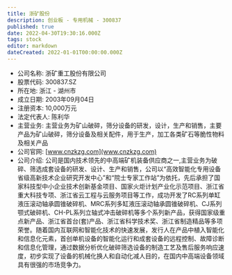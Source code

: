 ```yaml
---
title: 浙矿股份
description: 创业板 - 专用机械 - 300837
published: true
date: 2022-04-30T19:30:16.000Z
tags: stock
editor: markdown
dateCreated: 2022-01-01T00:00:00.000Z
---
```


- 公司名称: 浙矿重工股份有限公司
- 股票代码: 300837.SZ
- 所在地: 浙江 - 湖州市
- 成立日期: 2003年09月04日
- 注册资本: 10,000万元
- 法定代表人: 陈利华
- 主营业务: 主营业务为矿山破碎，筛分设备的研发，设计，生产和销售，主要产品为矿山破碎，筛分设备及相关配件，用于生产，加工各类矿石等脆性物料及相关产品
- 公司官网: [www.cnzkzg.com](www.cnzkzg.com)
- 公司介绍: 公司是国内技术领先的中高端矿机装备供应商之一,主营业务为破碎、筛选成套设备的研发、设计、生产和销售，公司以“高效智能化专用设备省级高新技术企业研究开发中心”和“院士专家工作站”为依托，先后承担了国家科技型中小企业技术创新基金项目、国家火炬计划产业化示范项目、浙江省重大科技专项、浙江省云工程与云服务项目等工作，成功开发了RC系列单缸液压滚动轴承圆锥破碎机、MRC系列多缸液压滚动轴承圆锥破碎机、CJ系列颚式破碎机、CH-PL系列立轴式冲击破碎机等多个系列新产品，获得国家级重点新产品、浙江省首台(套)产品、浙江省科学技术奖、浙江省制造精品等多项荣誉。随着国内互联网和智能化技术的快速发展，发行人在产品中植入智能化和信息化元素，首创单机设备的智能化运行和成套设备的远程控制、故障诊断和信息化管理，通过数据分析优化破碎筛选设备的制造工艺及售后服务响应速度，初步实现了设备的机械化换人和自动化减人目的，在国内中高端设备领域具有很强的市场竞争力。


